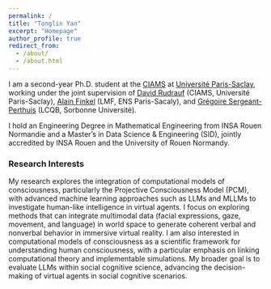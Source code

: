 ```yaml
---
permalink: /
title: "Tonglin Yan"
excerpt: "Homepage"
author_profile: true
redirect_from: 
  - /about/
  - /about.html
---
```



I am a second-year Ph.D. student at the [CIAMS](https://www.faculte-sciences-sport.universite-paris-saclay.fr/recherche/presentation-unite-de-recherche-ciams) at [Université Paris-Saclay](https://www.universite-paris-saclay.fr/), working under the joint supervision of [David Rudrauf](https://hebergement.universite-paris-saclay.fr/drproj/) (CIAMS, Université Paris-Saclay), [Alain Finkel](https://scholar.google.be/citations?user=jq7H21IAAAAJ&hl=fr) (LMF, ENS Paris-Sacaly), and [Grégoire Sergeant-Perthuis](http://gregoiresergeant-perthuis.com/index.html) (LCQB, Sorbonne Université).

I hold an Engineering Degree in Mathematical Engineering from INSA Rouen Normandie and a Master’s in Data Science & Engineering (SID), jointly accredited by INSA Rouen and the University of Rouen Normandy.

### Research Interests

My research explores the integration of computational models of consciousness, particularly the Projective Consciousness Model (PCM), with advanced machine learning approaches such as LLMs and MLLMs to investigate human-like intelligence in virtual agents. I focus on exploring methods that can integrate multimodal data (facial expressions, gaze, movement, and language) in world space to generate coherent verbal and nonverbal behavior in immersive virtual reality. I am also interested in computational models of consciousness as a scientific framework for understanding human consciousness, with a particular emphasis on linking computational theory and implementable simulations. My broader goal is to evaluate LLMs within social cognitive science, advancing the decision-making of virtual agents in social cognitive scenarios.
